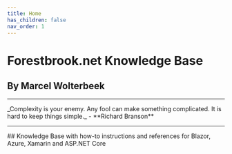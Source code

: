 ```yaml
---
title: Home
has_children: false
nav_order: 1
---
```


# Forestbrook.net Knowledge Base
## By Marcel Wolterbeek
<hr/>
_Complexity is your enemy. Any fool can make something complicated. It is hard to keep things simple._ - **Richard Branson**
<hr/>
## Knowledge Base with how-to instructions and references for Blazor, Azure, Xamarin and ASP.NET Core
